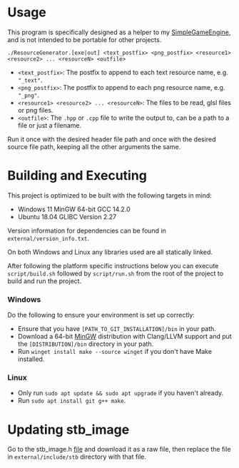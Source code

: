 # Usage
This program is specifically designed as a helper to my
[SimpleGameEngine](https://github.com/ConnorSweeneyDev/SimpleGameEngine), and is not intended to be portable for other
projects.

`./ResourceGenerator.[exe|out] <text_postfix> <png_postfix> <resource1> <resource2> ... <resourceN> <outfile>`

- `<text_postfix>`: The postfix to append to each text resource name, e.g. `"_text"`.
- `<png_postfix>`: The postfix to append to each png resource name, e.g. `"_png"`.
- `<resource1> <resource2> ... <resourceN>`: The files to be read, glsl files or png files.
- `<outfile>`: The `.hpp` or `.cpp` file to write the output to, can be a path to a file or just a filename.

Run it once with the desired header file path and once with the desired source file path, keeping all the other
arguments the same.

# Building and Executing
This project is optimized to be built with the following targets in mind:
- Windows 11 MinGW 64-bit GCC 14.2.0
- Ubuntu 18.04 GLIBC Version 2.27

Version information for dependencies can be found in `external/version_info.txt`.

On both Windows and Linux any libraries used are all statically linked.

After following the platform specific instructions below you can execute `script/build.sh` followed by `script/run.sh`
from the root of the project to build and run the project.

### Windows
Do the following to ensure your environment is set up correctly:
- Ensure that you have `[PATH_TO_GIT_INSTALLATION]/bin` in your path.
- Download a 64-bit [MinGW](https://winlibs.com/) distribution with Clang/LLVM support and put the `[DISTRIBUTION]/bin`
  directory in your path.
- Run `winget install make --source winget` if you don't have Make installed.

### Linux
- Only run `sudo apt update && sudo apt upgrade` if you haven't already.
- Run `sudo apt install git g++ make`.

# Updating stb_image
Go to the stb_image.h [file](https://github.com/nothings/stb/blob/master/stb_image.h) and download it as a raw file,
then replace the file in `external/include/stb` directory with that file.
